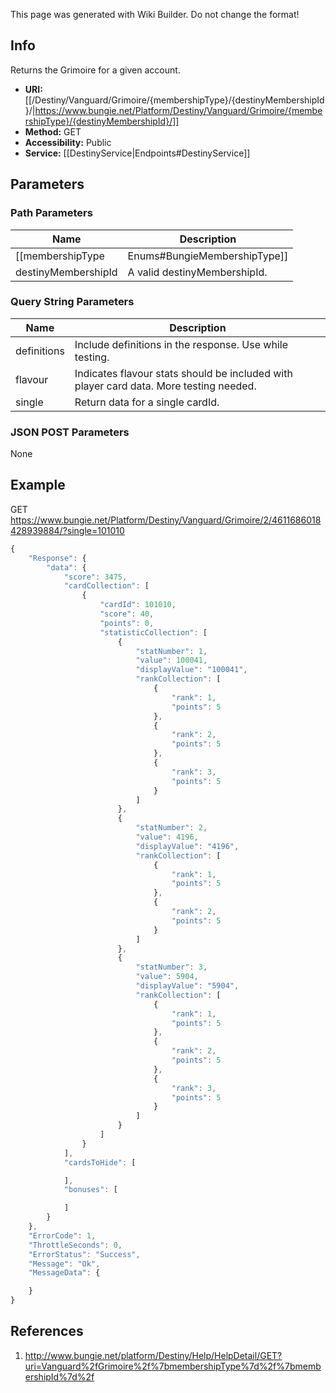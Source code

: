 <span class="wiki-builder">This page was generated with Wiki Builder. Do not change the format!</span>

## Info
Returns the Grimoire for a given account.
* **URI:** [[/Destiny/Vanguard/Grimoire/{membershipType}/{destinyMembershipId}/|https://www.bungie.net/Platform/Destiny/Vanguard/Grimoire/{membershipType}/{destinyMembershipId}/]]
* **Method:** GET
* **Accessibility:** Public
* **Service:** [[DestinyService|Endpoints#DestinyService]]

## Parameters
### Path Parameters
Name | Description
---- | -----------
[[membershipType|Enums#BungieMembershipType]] | A valid Bungie.net membershipType.
destinyMembershipId | A valid destinyMembershipId.

### Query String Parameters
Name | Description
---- | -----------
definitions | Include definitions in the response. Use while testing.
flavour | Indicates flavour stats should be included with player card data. More testing needed.
single | Return data for a single cardId.

### JSON POST Parameters
None

## Example
GET https://www.bungie.net/Platform/Destiny/Vanguard/Grimoire/2/4611686018428939884/?single=101010
```javascript
{
    "Response": {
        "data": {
            "score": 3475,
            "cardCollection": [
                {
                    "cardId": 101010,
                    "score": 40,
                    "points": 0,
                    "statisticCollection": [
                        {
                            "statNumber": 1,
                            "value": 100041,
                            "displayValue": "100041",
                            "rankCollection": [
                                {
                                    "rank": 1,
                                    "points": 5
                                },
                                {
                                    "rank": 2,
                                    "points": 5
                                },
                                {
                                    "rank": 3,
                                    "points": 5
                                }
                            ]
                        },
                        {
                            "statNumber": 2,
                            "value": 4196,
                            "displayValue": "4196",
                            "rankCollection": [
                                {
                                    "rank": 1,
                                    "points": 5
                                },
                                {
                                    "rank": 2,
                                    "points": 5
                                }
                            ]
                        },
                        {
                            "statNumber": 3,
                            "value": 5904,
                            "displayValue": "5904",
                            "rankCollection": [
                                {
                                    "rank": 1,
                                    "points": 5
                                },
                                {
                                    "rank": 2,
                                    "points": 5
                                },
                                {
                                    "rank": 3,
                                    "points": 5
                                }
                            ]
                        }
                    ]
                }
            ],
            "cardsToHide": [

            ],
            "bonuses": [

            ]
        }
    },
    "ErrorCode": 1,
    "ThrottleSeconds": 0,
    "ErrorStatus": "Success",
    "Message": "Ok",
    "MessageData": {

    }
}
```

## References
1. http://www.bungie.net/platform/Destiny/Help/HelpDetail/GET?uri=Vanguard%2fGrimoire%2f%7bmembershipType%7d%2f%7bmembershipId%7d%2f
